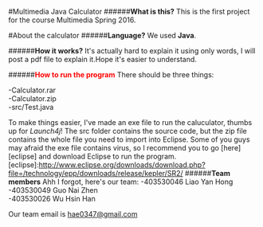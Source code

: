 #Multimedia Java Calculator
######**What is this?**
This is the first project for the course Multimedia Spring 2016.

#About the calculator
######**Language?**
We used **Java**.

######**How it works?**
It's actually hard to explain it using only words, I will post a pdf file to explain it.Hope it's easier to understand.

######**<font color="red">How to run the program</font>**
There should be three things:

-Calculator.rar<br>
-Calculator.zip <br>
-src/Test.java<br>

To make things easier, I've made an exe file to run the caluculator, thumbs up for *Launch4j*! The src folder contains the source code, but the zip file contains the whole file you need to import into Eclipse. Some of you guys may afraid the exe file contains virus, so I recommend you to go [here][eclipse] and download Eclipse to run the program.
[eclipse]:http://www.eclipse.org/downloads/download.php?file=/technology/epp/downloads/release/kepler/SR2/
######**Team members**
Ahh I forgot, here's our team:
-403530046 Liao Yan Hong<br>
-403530049 Guo Nai Zhen<br>
-403530026 Wu Hsin Han<br>

Our team email is hae0347@gmail.com